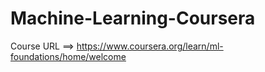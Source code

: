 # Machine-Learning-Coursera

Course URL ==>
https://www.coursera.org/learn/ml-foundations/home/welcome
